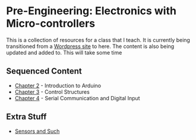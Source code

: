 # Pre-Engineering: Electronics with Micro-controllers
This is a collection of resources for a class that I teach. It is currently being transitioned from a [Wordpress site](http://www.highschoolmaker.com/electronics-with-micro-controllers/) to here. The content is also being updated and added to. This will take some time

## Sequenced Content
- [Chapter 2](chap2/chap2_intro.md) - Introduction to Arduino
- [Chapter 3](chap3/chap3_intro.md) - Control Structures
- [Chapter 4](chap4/chap4_intro.md) - Serial Communication and Digital Input

## Extra Stuff
- [Sensors and Such](sensors)
